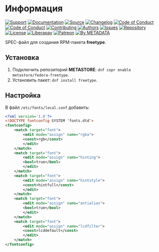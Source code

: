# Информация

[![Support](https://cdn-storage.github.io/images/badges/info.support.svg)](https://sysadmins.community/)
[![Documentation](https://cdn-storage.github.io/images/badges/info.documentation.svg)](https://sysadmins.wiki/)
[![Source](https://cdn-storage.github.io/images/badges/info.source.svg)](https://github.com/factory-02/fedora-freetype)
[![Changelog](https://cdn-storage.github.io/images/badges/info.changelog.svg)](CHANGELOG.md)
[![Code of Conduct](https://cdn-storage.github.io/images/badges/info.coc.en.svg)](CODE_OF_CONDUCT.en.md)
[![Code of Conduct](https://cdn-storage.github.io/images/badges/info.coc.ru.svg)](CODE_OF_CONDUCT.ru.md)
[![Contributing](https://cdn-storage.github.io/images/badges/info.contributing.svg)](CONTRIBUTING.md)
[![Authors](https://cdn-storage.github.io/images/badges/info.authors.svg)](AUTHORS)
[![Issues](https://cdn-storage.github.io/images/badges/info.issues.svg)](https://github.com/factory-02/fedora-freetype/issues)
[![Repository](https://cdn-storage.github.io/images/badges/repository.rpm.svg)](https://copr.fedorainfracloud.org/coprs/metastore/fedora-freetype/)
[![License](https://cdn-storage.github.io/images/badges/license.gpl-3.0.svg)](LICENSE)
[![Liberapay](https://cdn-storage.github.io/images/badges/donate.liberapay.svg)](https://liberapay.com/metadata/donate)
[![Patreon](https://cdn-storage.github.io/images/badges/donate.patreon.svg)](https://patreon.com/metadata)
[![By METADATA](https://cdn-storage.github.io/images/badges/by.metadata.svg)](https://metadata.foundation/)

SPEC-файл для создания RPM-пакета **freetype**.

## Установка

1. Подключить репозиторий **METASTORE**: `dnf copr enable metastore/fedora-freetype`.
2. Установить пакет: `dnf install freetype`.

## Настройка

В файл `/etc/fonts/local.conf` добавить:

```xml
<?xml version='1.0'?>
<!DOCTYPE fontconfig SYSTEM 'fonts.dtd'>
<fontconfig>
    <match target="font">
        <edit mode="assign" name="rgba">
        <const>rgb</const>
        </edit>
    </match>
    <match target="font">
        <edit mode="assign" name="hinting">
        <bool>true</bool>
        </edit>
    </match>
    <match target="font">
        <edit mode="assign" name="hintstyle">
        <const>hintfull</const>
        </edit>
    </match>
    <match target="font">
        <edit mode="assign" name="antialias">
        <bool>true</bool>
        </edit>
    </match>
    <match target="font">
        <edit mode="assign" name="lcdfilter">
        <const>lcddefault</const>
        </edit>
    </match>
</fontconfig>
```